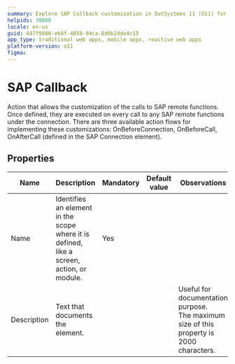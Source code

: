 ```yaml
---
summary: Explore SAP Callback customization in OutSystems 11 (O11) for SAP remote function calls with properties like Name and Description.
helpids: 30068
locale: en-us
guid: 447f9880-e68f-4858-94ca-8d0b24de4c15
app_type: traditional web apps, mobile apps, reactive web apps
platform-version: o11
figma:
---
```


# SAP Callback

Action that allows the customization of the calls to SAP remote functions. Once defined, they are executed on every call to any SAP remote functions under the connection. There are three available action flows for implementing these customizations: OnBeforeConnection, OnBeforeCall, OnAfterCall (defined in the SAP Connection element).  

## Properties

<table markdown="1">
<thead>
<tr>
<th>Name</th>
<th>Description</th>
<th>Mandatory</th>
<th>Default value</th>
<th>Observations</th>
</tr>
</thead>
<tbody>
<tr>
<td title="Name">Name</td>
<td>Identifies an element in the scope where it is defined, like a screen, action, or module.</td>
<td>Yes</td>
<td></td>
<td></td>
</tr>
<tr>
<td title="Description">Description</td>
<td>Text that documents the element.</td>
<td></td>
<td></td>
<td>Useful for documentation purpose.<br/>The maximum size of this property is 2000 characters.</td>
</tr>
</tbody>
</table>

